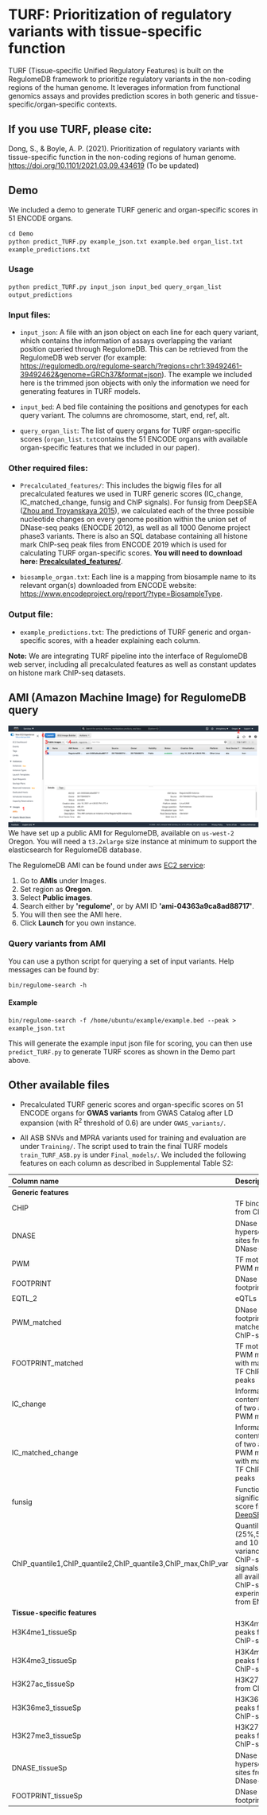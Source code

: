 # TURF: Prioritization of regulatory variants with tissue-specific function

TURF (Tissue-specific Unified Regulatory Features) is built on the RegulomeDB framework to prioritize regulatory variants in the non-coding regions of the human genome. It leverages information from functional genomics assays and provides prediction scores in both generic and tissue-specific/organ-specific contexts.

## If you use TURF, please cite:

Dong, S., & Boyle, A. P. (2021). Prioritization of regulatory variants with tissue-specific function in the non-coding regions of human genome. https://doi.org/10.1101/2021.03.09.434619 (To be updated)

## Demo

We included a demo to generate TURF generic and organ-specific scores in 51 ENCODE organs.

```
cd Demo
python predict_TURF.py example_json.txt example.bed organ_list.txt example_predictions.txt
```

### Usage
```
python predict_TURF.py input_json input_bed query_organ_list output_predictions
```

### Input files:
* ```input_json```: A file with an json object on each line for each query variant, which contains the information of assays overlapping the variant position queried through RegulomeDB. This can be retrieved from the RegulomeDB web server (for example: https://regulomedb.org/regulome-search/?regions=chr1:39492461-39492462&genome=GRCh37&format=json). The example we included here is the trimmed json objects with only the information we need for generating features in TURF models.

* ```input_bed```: A bed file containing the positions and genotypes for each query variant. The columns are chromosome, start, end, ref, alt.

* ```query_organ_list```: The list of query organs for TURF organ-specific scores (```organ_list.txt```contains the 51 ENCODE organs with available organ-specific features that we included in our paper).

### Other required files:
* ```Precalculated_features/```: This includes the bigwig files for all precalculated features we used in TURF generic scores (IC_change, IC_matched_change, funsig and ChIP signals). For funsig from DeepSEA ([Zhou and Troyanskaya 2015](https://www.nature.com/articles/nmeth.3547)), we calculated each of the three possible nucleotide changes on every genome position within the union set of DNase-seq peaks (ENOCDE 2012), as well as all 1000 Genome project phase3 variants. There is also an SQL database containing all histone mark ChIP-seq peak files from ENCODE 2019 which is used for calculating TURF organ-specific scores. **You will need to download here: [Precalculated_features/](https://drive.google.com/drive/folders/11cFBCjvHniwsY5fO17jHxj_GcOa-llaJ?usp=sharing)**.

* ```biosample_organ.txt```: Each line is a mapping from biosample name to its relevant organ(s) downloaded from ENCODE website: https://www.encodeproject.org/report/?type=BiosampleType.

### Output file:
* ```example_predictions.txt```: The predictions of TURF generic and organ-specific scores, with a header explaining each column.

**Note:** We are integrating TURF pipeline into the interface of RegulomeDB web server, including all precalculated features as well as constant updates on histone mark ChIP-seq datasets.

## AMI (Amazon Machine Image) for RegulomeDB query
![image](AMI_screenshot.png)
We have set up a public AMI for RegulomeDB, available on `us-west-2` Oregon. You will need a `t3.2xlarge` size instance at minimum to support the elasticsearch for RegulomeDB database. 

The RegulomeDB AMI can be found under aws [EC2 service](https://aws.amazon.com/ec2/?ec2-whats-new.sort-by=item.additionalFields.postDateTime&ec2-whats-new.sort-order=desc):
1. Go to **AMIs** under Images.
2. Set region as **Oregon**.
3. Select **Public images**.
4. Search either by **'regulome'**, or by AMI ID **'ami-04363a9ca8ad88717'**.
5. You will then see the AMI here.
6. Click **Launch** for you own instance.

### Query variants from AMI
You can use a python script for querying a set of input variants. Help messages can be found by:
```
bin/regulome-search -h

```
#### Example
```
bin/regulome-search -f /home/ubuntu/example/example.bed --peak > example_json.txt

```
This will generate the example input json file for scoring, you can then use `predict_TURF.py` to generate TURF scores as shown in the Demo part above.

## Other available files
* Precalculated TURF generic scores and organ-specific scores on 51 ENCODE organs for **GWAS variants** from GWAS Catalog after LD expansion (with R<sup>2</sup> threshold of 0.6) are under `GWAS_variants/`.

* All ASB SNVs and MPRA variants used for training and evaluation are under `Training/`. The script used to train the final TURF models `train_TURF_ASB.py` is under `Final_models/`. We included the following features on each column as described in Supplemental Table S2:


| Column name       | Description |
| :----------- | :----------- |
| **Generic features** ||
| CHIP      | TF binding sites from ChIP-seq|
| DNASE   | DNase I hypersensitive sites from DNase-seq|
| PWM   | TF motifs from PWM matching|
| FOOTPRINT   | DNase footprints|
| EQTL_2   |eQTLs|
| PWM_matched   | DNase footprints with matched TF ChIP-seq peaks|
| FOOTPRINT_matched | TF motifs from PWM matching with matched TF ChIP-seq peaks|
| IC_change | Information content change of two alleles in PWM matching|
| IC_matched_change | Information content change of two alleles in PWM matching with matched TF ChIP-seq peaks        |
| funsig |Functional significance score from [DeepSEA](https://www.nature.com/articles/nmeth.3547)      |
| ChIP_quantile1,ChIP_quantile2,ChIP_quantile3,ChIP_max,ChIP_var   |Quantiles (25%,50%,75% and 100%) and variance of ChIP-seq signals across all available ChIP-seq experiments from ENCODE       |
| **Tissue-specific features** ||
|H3K4me1_tissueSp|H3K4me1 peaks from ChIP-seq|
|H3K4me3_tissueSp|H3K4me3 peaks from ChIP-seq|
|H3K27ac_tissueSp|H3K27ac peaks from ChIP-seq|
|H3K36me3_tissueSp|H3K36me3 peaks from ChIP-seq|
|H3K27me3_tissueSp|H3K27me3 peaks from ChIP-seq|
|DNASE_tissueSp|DNase I hypersensitive sites from DNase-seq|
|FOOTPRINT_tissueSp|DNase footprints|
